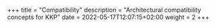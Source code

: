 +++
title = "Compatibility"
description = "Architectural compatibility concepts for KKP"
date = 2022-05-17T12:07:15+02:00
weight = 2
+++
